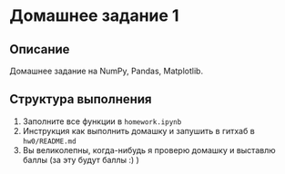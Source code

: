 # Домашнее задание 1

## Описание

Домашнее задание на NumPy, Pandas, Matplotlib.

## Структура выполнения

1. Заполните все функции в `homework.ipynb`
2. Инструкция как выполнить домашку и запушить в гитхаб в `hw0/README.md`
3. Вы великолепны, когда-нибудь я проверю домашку и выставлю баллы (за эту будут баллы :) )
